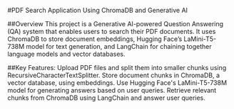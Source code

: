 #PDF Search Application Using ChromaDB and Generative AI

##Overview
This project is a Generative AI-powered Question Answering (QA) system that enables users to search their PDF documents. It uses ChromaDB to store document embeddings, Hugging Face’s LaMini-T5-738M model for text generation, and LangChain for chaining together language models and vector databases.

##Key Features:
Upload PDF files and split them into smaller chunks using RecursiveCharacterTextSplitter.
Store document chunks in ChromaDB, a vector database, using embeddings.
Use Hugging Face's LaMini-T5-738M model for generating answers based on user queries.
Retrieve relevant chunks from ChromaDB using LangChain and answer user queries.
